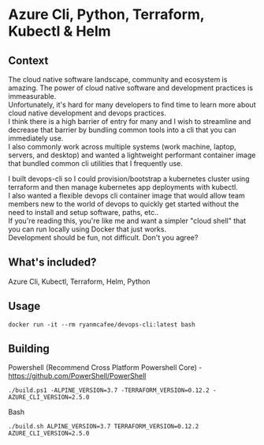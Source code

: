 # Azure Cli, Python, Terraform, Kubectl & Helm

## Context

The cloud native software landscape, community and ecosystem is amazing. The power of cloud native software and development practices is immeasurable.  
Unfortunately, it's hard for many developers to find time to learn more about cloud native development and devops practices.    
I think there is a high barrier of entry for many and I wish to streamline and decrease that barrier by bundling common tools into a cli that you can immediately use.  
I also commonly work across multiple systems (work machine, laptop, servers, and desktop) and wanted a lightweight performant container image that bundled common cli utilities that I frequently use.    
   
I built devops-cli so I could provision/bootstrap a kubernetes cluster using terraform and then manage kubernetes app deployments with kubectl.    
I also wanted a flexible devops cli container image that would allow team members new to the world of devops to quickly get started without the need to install and setup software, paths, etc..    
If you're reading this, you're like me and want a simpler "cloud shell" that you can run locally using Docker that just works.  
Development should be fun, not difficult. Don't you agree?  
   
## What's included?

Azure Cli, Kubectl, Terraform, Helm, Python

## Usage
  
    docker run -it --rm ryanmcafee/devops-cli:latest bash

## Building

Powershell (Recommend Cross Platform Powershell Core) - https://github.com/PowerShell/PowerShell   

    ./build.ps1 -ALPINE_VERSION=3.7 -TERRAFORM_VERSION=0.12.2 -AZURE_CLI_VERSION=2.5.0  

Bash

    ./build.sh ALPINE_VERSION=3.7 TERRAFORM_VERSION=0.12.2 AZURE_CLI_VERSION=2.5.0